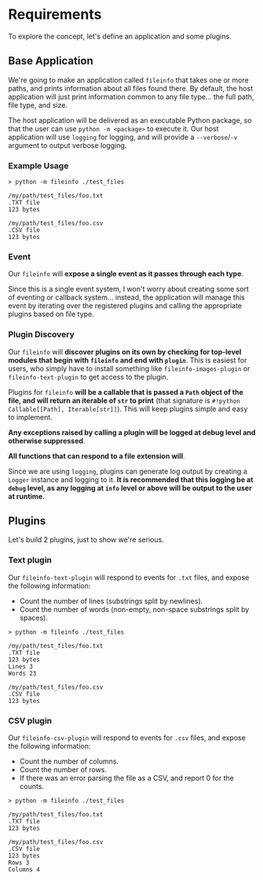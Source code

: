 # Requirements

To explore the concept, let's define an application and some plugins.

## Base Application

We're going to make an application called `fileinfo` that takes one or more paths, and prints information about all 
files found there. By default, the host application will just print information common to any file type... the full 
path, file type, and size.

The host application will be delivered as an executable Python package, so that the user can use `python -m <package>`
to execute it. Our host application will use `logging` for logging, and will provide a `--verbose`/`-v` argument to
output verbose logging.

### Example Usage

```plaintext
> python -m fileinfo ./test_files

/my/path/test_files/foo.txt
.TXT file
123 bytes

/my/path/test_files/foo.csv
.CSV file
123 bytes
```

### Event

Our `fileinfo` will **expose a single event as it passes through each type**. 

Since this is a single event system, I won't worry about creating some sort of eventing or callback system... instead, 
the application will manage this event by iterating over the registered plugins and calling the appropriate plugins 
based on file type.

### Plugin Discovery

Our `fileinfo` will **discover plugins on its own by checking for top-level modules that begin with `fileinfo` and 
end with `plugin`**. This is easiest for users, who simply have to install something like `fileinfo-images-plugin` or
`fileinfo-text-plugin` to get access to the plugin.

Plugins for `fileinfo` **will be a callable that is passed a `Path` object of the file, and will return an iterable of
`str` to print** (that signature is `#!python Callable[[Path], Iterable[str]]`). This will keep plugins simple and easy 
to implement.

**Any exceptions raised by calling a plugin will be logged at debug level and otherwise suppressed**.

**All functions that can respond to a file extension will**.

Since we are using `logging`, plugins can generate log output by creating a `Logger` instance and logging to it. **It
is recommended that this logging be at `debug` level, as any logging at `info` level or above will be output to the 
user at runtime.**

## Plugins

Let's build 2 plugins, just to show we're serious.

### Text plugin

Our `fileinfo-text-plugin` will respond to events for `.txt` files, and expose the following information:

* Count the number of lines (substrings split by newlines).
* Count the number of words (non-empty, non-space substrings split by spaces).

```
> python -m fileinfo ./test_files

/my/path/test_files/foo.txt
.TXT file
123 bytes
Lines 3
Words 23

/my/path/test_files/foo.csv
.CSV file
123 bytes
```

### CSV plugin

Our `fileinfo-csv-plugin` will respond to events for `.csv` files, and expose the following information:

* Count the number of columns.
* Count the number of rows.
* If there was an error parsing the file as a CSV, and report 0 for the counts.

```
> python -m fileinfo ./test_files

/my/path/test_files/foo.txt
.TXT file
123 bytes

/my/path/test_files/foo.csv
.CSV file
123 bytes
Rows 3
Columns 4
```
